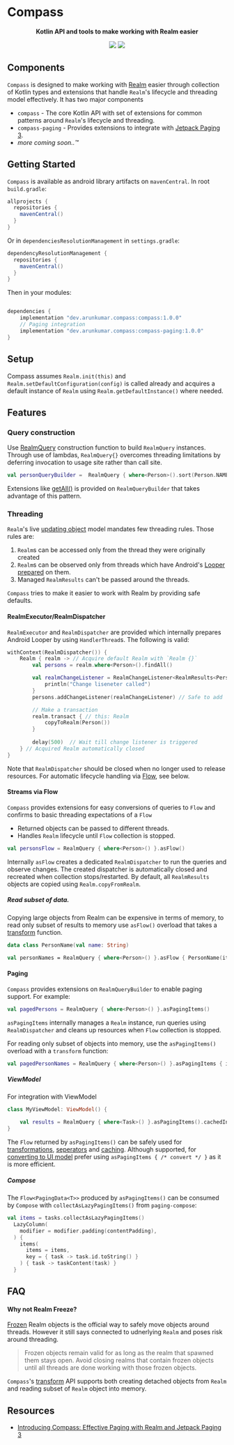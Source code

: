 # Compass

<p align="center">
<b>Kotlin API and tools to make working with Realm easier</b>
</p>

<p align="center"> 
<a href="https://github.com/arunkumar9t2/compass/actions/workflows/ci.yml"><img src="https://img.shields.io/github/workflow/status/arunkumar9t2/compass/CI?logo=GitHub&style=flat-square"/></a>
<a href="https://arunkumar9t2.github.io/compass/"><img src="https://img.shields.io/badge/Website-%20-lightgrey.svg?color=0F8842&colorA=0F8842&style=flat-square&logo=github"/></a>
</p>

## Components

`Compass` is designed to make working with [Realm](https://realm.io) easier through collection of Kotlin types and extensions that handle `Realm`'s lifecycle and threading model effectively. It has two major components

* `compass` - The core Kotlin API with set of extensions for common patterns around `Realm`'s lifecycle and threading.
* `compass-paging` - Provides extensions to integrate with [Jetpack Paging 3](https://developer.android.com/topic/libraries/architecture/paging/v3-overview).
* _more coming soon..™_

## Getting Started

`Compass` is available as android library artifacts on `mavenCentral`. In root `build.gradle`:

```groovy
allprojects {
  repositories {
    mavenCentral()
  }
}
```

Or in `dependenciesResolutionManagement` in `settings.gradle`:

```groovy
dependencyResolutionManagement {
  repositories {
    mavenCentral()
  }
}
```
Then in your modules:

```groovy

dependencies {
    implementation "dev.arunkumar.compass:compass:1.0.0"
    // Paging integration
    implementation "dev.arunkumar.compass:compass-paging:1.0.0"
}
```
## Setup

Compass assumes `Realm.init(this)` and `Realm.setDefaultConfiguration(config)` is called already and acquires a default instance of `Realm` using `Realm.getDefaultInstance()` where needed.

## Features

### Query construction

Use [RealmQuery](https://arunkumar9t2.github.io/compass/compass/dev.arunkumar.compass/-realm-query.html) construction function to build `RealmQuery` instances. Through use of lambdas, `RealmQuery{}` overcomes threading limitations by deferring invocation to usage site rather than call site.

```kotlin
val personQueryBuilder =  RealmQuery { where<Person>().sort(Person.NAME) }
```
Extensions like [getAll()](https://arunkumar9t2.github.io/compass/compass/dev.arunkumar.compass/get-all.html) is provided on `RealmQueryBuilder` that takes advantage of this pattern.

### Threading

`Realm`'s live [updating object](https://docs.mongodb.com/realm/sdk/android/fundamentals/live-queries/#auto-refresh) model mandates few threading rules. Those rules are:

1. `Realm`s can be accessed only from the thread they were originally created
2. `Realm`s can be observed only from threads which have Android's [Looper](https://developer.android.com/reference/android/os/Looper) [prepared](https://developer.android.com/reference/android/os/Looper#prepare()) on them.
3. Managed `RealmResults` can't be passed around the threads.

`Compass` tries to make it easier to work with Realm by providing safe defaults.

#### RealmExecutor/RealmDispatcher

`RealmExecutor` and `RealmDispatcher` are provided which internally prepares Android Looper by using `HandlerThread`s. The following is valid:

```kotlin
withContext(RealmDispatcher()) {
    Realm { realm -> // Acquire default Realm with `Realm {}`
        val persons = realm.where<Person>().findAll()

        val realmChangeListener = RealmChangeListener<RealmResults<Person>> {
            println("Change liseneter called")
        }
        persons.addChangeListener(realmChangeListener) // Safe to add

        // Make a transaction
        realm.transact { // this: Realm
            copyToRealm(Person())
        }
        
        delay(500)  // Wait till change listener is triggered
    } // Acquired Realm automatically closed
}
```
Note that `RealmDispatcher` should be closed when no longer used to release resources. For automatic lifecycle handling via [Flow](https://kotlinlang.org/docs/flow.html), see below.

#### Streams via Flow

`Compass` provides extensions for easy conversions of queries to `Flow` and confirms to basic threading expectations of a `Flow`
* Returned objects can be passed to different threads.
* Handles `Realm` lifecycle until `Flow` collection is stopped.

```kotlin
val personsFlow = RealmQuery { where<Person>() }.asFlow()
```
Internally `asFlow` creates a dedicated `RealmDispatcher` to run the queries and observe changes. The created dispatcher is automatically closed and recreated when collection stops/restarted. By default, all `RealmResults` objects are copied using `Realm.copyFromRealm`.

##### Read subset of data.

Copying large objects from Realm can be expensive in terms of memory, to read only subset of results to memory use `asFlow()` overload that takes a [transform](https://arunkumar9t2.github.io/compass/compass/dev.arunkumar.compass/index.html#-1272439111/Classlikes/1670650899) function.

```kotlin
data class PersonName(val name: String)

val personNames = RealmQuery { where<Person>() }.asFlow { PersonName(it.name) }
```

#### Paging

`Compass` provides extensions on `RealmQueryBuilder` to enable paging support. For example:

```kotlin
val pagedPersons = RealmQuery { where<Person>() }.asPagingItems()
```

`asPagingItems` internally manages a `Realm` instance, run queries using `RealmDispatcher` and cleans up resources when `Flow` collection is stopped.

For reading only subset of objects into memory, use the `asPagingItems()` overload with a `transform` function:

```kotlin
val pagedPersonNames = RealmQuery { where<Person>() }.asPagingItems { it.name }
```

##### ViewModel

For integration with ViewModel


```kotlin
class MyViewModel: ViewModel() {

    val results = RealmQuery { where<Task>() }.asPagingItems().cachedIn(viewModelScope)
}
```

The `Flow` returned by `asPagingItems()` can be safely used for [transformations](https://developer.android.com/topic/libraries/architecture/paging/v3-transform#transform-data-stream), [seperators](https://developer.android.com/topic/libraries/architecture/paging/v3-transform#handle-separators-ui) and [caching](https://developer.android.com/topic/libraries/architecture/paging/v3-transform#avoid-duplicate). Although supported, for [converting to UI model](https://developer.android.com/topic/libraries/architecture/paging/v3-transform#convert-ui-model) prefer using `asPagingItems { /* convert */ }` as it is more efficient.

##### Compose

The `Flow<PagingData<T>>` produced by `asPagingItems()` can be consumed by `Compose` with `collectAsLazyPagingItems()` from `paging-compose`:

```kotlin
val items = tasks.collectAsLazyPagingItems()
  LazyColumn(
    modifier = modifier.padding(contentPadding),
  ) {
    items(
      items = items,
      key = { task -> task.id.toString() }
    ) { task -> taskContent(task) }
  }
```

## FAQ

#### Why not Realm Freeze?

[Frozen](https://docs.mongodb.com/realm/sdk/android/advanced-guides/threading/#frozen-objects) Realm objects is the official way to safely move objects around threads. However it still says connected to udnerlying `Realm` and poses risk around threading.

> Frozen objects remain valid for as long as the realm that spawned them stays open. Avoid closing realms that contain frozen objects until all threads are done working with those frozen objects.

`Compass`'s [transform](https://arunkumar9t2.github.io/compass/compass/dev.arunkumar.compass/index.html#-1272439111/Classlikes/1670650899) API supports both creating detached objects from `Realm` and reading subset of `Realm` object into memory.

## Resources

* [Introducing Compass: Effective Paging with Realm and Jetpack Paging 3](https://arunkumar.dev/introducing-compass-effective-paging-with-realm-and-jetpack-paging-3/)